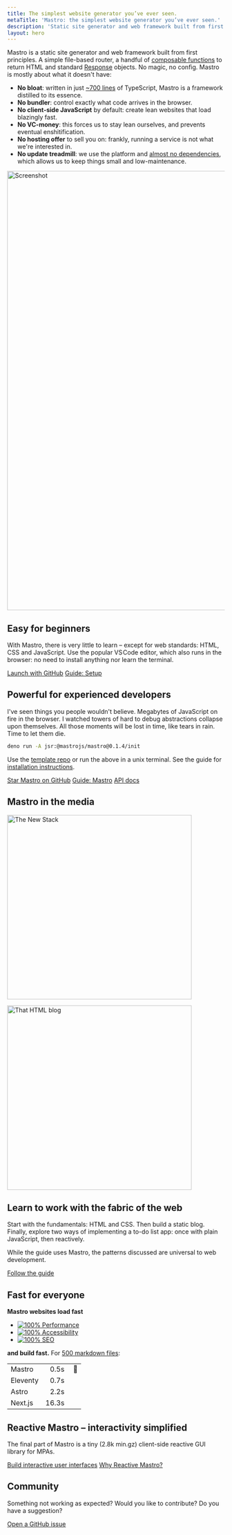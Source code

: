```yaml
---
title: The simplest website generator you’ve ever seen.
metaTitle: 'Mastro: the simplest website generator you’ve ever seen.'
description: 'Static site generator and web framework built from first principles.'
layout: hero
---
```


Mastro is a static site generator and web framework built from first principles.
A simple file-based router, a handful of [composable functions](https://jsr.io/@mastrojs/mastro/doc) to return HTML and standard [Response](https://developer.mozilla.org/en-US/docs/Web/API/Response) objects. No magic, no config.
Mastro is mostly about what it doesn't have:

- **No bloat**: written in just [~700 lines](https://github.com/mastrojs/mastro/tree/main/src#readme) of TypeScript, Mastro is a framework distilled to its essence.
- **No bundler**: control exactly what code arrives in the browser.
- **No client-side JavaScript** by default: create lean websites that load blazingly fast.
- **No VC-money**: this forces us to stay lean ourselves, and prevents eventual enshitification.
- **No hosting offer** to sell you on: frankly, running a service is not what we're interested in.
- **No update treadmill**: we use the platform and [almost no dependencies](https://jsr.io/@mastrojs/mastro/dependencies), which allows us to keep things small and low-maintenance.

<p><img sizes="100vw" srcset="/assets/vscode-example.webp 900w, ../../assets/vscode-example@2x.webp 1800w" src="/assets/vscode-example.webp" width="1800" height="1017" alt="Screenshot"></p>


## Easy for beginners

With Mastro, there is very little to learn – except for web standards: HTML, CSS and JavaScript. Use the popular VS Code editor, which also runs in the browser: no need to install anything nor learn the terminal.

<a class="button" href="https://github.dev/mastrojs/template-basic">Launch with GitHub</a>
<a class="button -secondary" href="/guide/setup/">Guide: Setup</a>


## Powerful for experienced developers

I've seen things you people wouldn't believe. Megabytes of JavaScript on fire in the browser. I watched towers of hard to debug abstractions collapse upon themselves. All those moments will be lost in time, like tears in rain. Time to let them die.

```sh title=macOS/Linux/WSL
deno run -A jsr:@mastrojs/mastro@0.1.4/init
```

Use the [template repo](https://github.com/mastrojs/template-basic-deno) or run the above in a unix terminal. See the guide for [installation instructions](/guide/setup-mastro-cli-or-server/#setup-a-local-server).

<a class="button" href="https://github.com/mastrojs/mastro/">Star Mastro on GitHub</a>
<a class="button -secondary" href="/guide/server-side-components-and-routing/">Guide: Mastro</a>
<a class="button -minimal" href="https://jsr.io/@mastrojs/mastro/doc">API docs</a>


## Mastro in the media

<div class="col2 -vertical-center">

  <a href="https://thenewstack.io/minimalist-mastro-framework-offers-modern-take-on-mpas/"><img alt="The New Stack" loading="lazy" src="/assets/home/thenewstack.svg" width="427"></a>

  <a href="https://thathtml.blog/2024/12/new-custom-element-superclass-on-the-block/"><img alt="That HTML blog" loading="lazy" src="/assets/home/thathtmlblog.svg" width="427"></a>

</div>


## Learn to work with the fabric of the web

Start with the fundamentals: HTML and CSS. Then build a static blog. Finally, explore two ways of implementing a to-do list app: once with plain JavaScript, then reactively.

While the guide uses Mastro, the patterns discussed are universal to web development.

<a class="button" href="/guide/">Follow the guide</a>


## Fast for everyone

<div class="col2">

<div class="pagespeed">

**Mastro websites load fast**

<a href="https://pagespeed.web.dev/analysis/https-mastrojs-github-io/krzuxxl52f?form_factor=mobile">

- ![100%](/assets/home/circle.svg) Performance
- ![100%](/assets/home/circle.svg) Accessibility
- ![100%](/assets/home/circle.svg) SEO

</a>
</div>
<div>

**and build fast.** For [500 markdown files](https://github.com/mb21/bench-framework-markdown/commit/87e5713b01d298394f866ec3cb86da46db910ada):

|          |       |         |
|:---------|------:|:--------|
| Mastro   |  0.5s | &nbsp;🏁 |
| Eleventy |  0.7s |         |
| Astro    |  2.2s |         |
| Next.js  | 16.3s |         |

</div>

</div>


## Reactive Mastro – interactivity simplified

The final part of Mastro is a tiny (2.8k min.gz) client-side reactive GUI library for MPAs.

<a class="button" href="/reactive/">Build interactive user interfaces</a>
<a class="button -secondary" href="/reactive/why-reactive-mastro/">Why Reactive Mastro?</a>


## Community

Something not working as expected? Would you like to contribute? Do you have a suggestion?

<a class="button" href="https://github.com/mastrojs/mastro/issues/">Open a GitHub issue</a>
